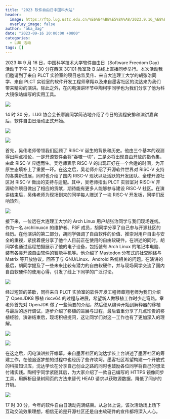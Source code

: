 ```yaml
---
title: "2023 软件自由日中国科大站"
header:
  image: https://ftp.lug.ustc.edu.cn/%E6%B4%BB%E5%8A%A8/2023.9.16_%E8%BD%AF%E4%BB%B6%E8%87%AA%E7%94%B1%E6%97%A5/photo/IMG_20230916_161246.jpg
  overlay_image: false
author: "aka_dag"
date: "2023-09-16 20:00:00 +0800"
categories:
  - LUG 活动
tags: []
---
```


2023 年 9 月 16 日，中国科学技术大学软件自由日（Software Freedom Day）活动于下午 2 时 30 分在西区 3C101 教室及 B 站线上直播同步举行。本次活动我们邀请到了来自 PLCT 实验室的项目总监吴伟、来自大连理工大学的胡张治同学、来自 PLCT 实验室的软件开发工程师章翔以及来自墨客社区的沈达来为我们带来精彩的演讲。除此之外，在闪电演讲环节中陶柯宇同学也为我们分享了他为科大镜像站编写的实用工具。

![](https://ftp.lug.ustc.edu.cn/%E6%B4%BB%E5%8A%A8/2023.9.16_%E8%BD%AF%E4%BB%B6%E8%87%AA%E7%94%B1%E6%97%A5/photo/IMG_20230916_160133.jpg)

14 时 30 分，LUG 协会会长廖巍同学简洁地介绍了今日的流程安排和演讲嘉宾后，软件自由日活动正式开始。

![](https://ftp.lug.ustc.edu.cn/%E6%B4%BB%E5%8A%A8/2023.9.16_%E8%BD%AF%E4%BB%B6%E8%87%AA%E7%94%B1%E6%97%A5/photo/IMG_20230916_143947.jpg)

![](https://ftp.lug.ustc.edu.cn/%E6%B4%BB%E5%8A%A8/2023.9.16_%E8%BD%AF%E4%BB%B6%E8%87%AA%E7%94%B1%E6%97%A5/photo/IMG_20230916_150747.jpg)

首先，吴伟老师带领我们回顾了 RISC-V 诞生的背景和历史。他由三个基本的观测得出两点推论，一是开源软件会将“吞噬一切”，二是必将出现自由开放的指令集，由此 RISC-V 应运而生。吴老师表示 RISC-V 的出现正好在一个合适的时间，为开原生态填补上了重要一环。在这之后，吴老师介绍了开源软件世界对 RISC-V 支持的各类新进展，同时也介绍了国内 RISC-V 现状以及活跃的开发团队、全球开源社区对 RISC-V 做出的支持与适配。其中，吴老师指出 PLCT 实验室对 RISC-V 开源软件项目做出了相应的贡献，期待能有更多人能够参与建设 RISC-V 社区。在演讲结束后，吴伟老师为现场到来的同学每人赠送了一块 RISC-V 开发板，同学们反响热烈。

![](https://ftp.lug.ustc.edu.cn/%E6%B4%BB%E5%8A%A8/2023.9.16_%E8%BD%AF%E4%BB%B6%E8%87%AA%E7%94%B1%E6%97%A5/photo/Snipaste_2023-09-19_19-31-19.png)

接下来，一位远在大连理工大学的 Arch Linux 用户胡张治同学与我们现场连线。作为一名 archlinuxcn 的维护者、FSF 成员，胡同学分享了自己参与开源社区的经历。在他演讲的第二部分，胡同学强调了自由软件的价值、推崇对用户自由与安全的重视，紧接着便分享了他个人目前正在使用的自由软硬件。在讲述的同时，胡同学也通过远程拍摄展示了他的电子设备，包括装有 Arch Linux 的笔记本电脑、装有各类开源自由软件的智能手机等。他介绍了 Mastodon 分布式的社交网络与 Matrix 等开放协议，回答了与 GNU/Linux、Android 系统相关的问题。在演讲的最后，胡同学提及了一些未来比较有潜力的自由软硬件，并与现场同学交流了国内自由软硬件的使用心得，引发了线上下同学的广泛讨论。

![](https://ftp.lug.ustc.edu.cn/%E6%B4%BB%E5%8A%A8/2023.9.16_%E8%BD%AF%E4%BB%B6%E8%87%AA%E7%94%B1%E6%97%A5/photo/IMG_20230916_160232.jpg)

经过短暂的茶歇，同样来自 PLCT 实验室的软件开发工程师章翔老师为我们介绍了 OpenJDK8 移植 riscv64 的过程与进展，希望新人做移植工作时少走弯路。章老师首先对 OpenJDK 做了一些简要的介绍，然后便从编译开始到解释器的移植与最后的运行调试，逐步介绍了移植的进展与过程，最后着重分享了几点珍贵的移植经验。演讲结束后，现场积极提问，这让同学们对这一工作也有了更加深入的理解。

![](https://ftp.lug.ustc.edu.cn/%E6%B4%BB%E5%8A%A8/2023.9.16_%E8%BD%AF%E4%BB%B6%E8%87%AA%E7%94%B1%E6%97%A5/photo/IMG_20230916_162424.jpg)

![](https://ftp.lug.ustc.edu.cn/%E6%B4%BB%E5%8A%A8/2023.9.16_%E8%BD%AF%E4%BB%B6%E8%87%AA%E7%94%B1%E6%97%A5/photo/taoky.jpg)

在这之后，闪电演讲拉开帷幕。来自墨客社区的沈达学长上台讲述了墨客社区的筹建工作，在他追逐梦想的过程中也经历了些许坎坷。墨客社区希望构建一个开放式的科技知识库，沈达学长在分享自己创业之路的同时也鼓励各位同学将自己的想法付诸实践。陶柯宇同学紧随其后，为大家介绍了一款自己编写的 HTTPS 镜像同步工具，用解析目录树网页的方法来替代 HEAD 请求以获取源数据，降低了同步的开销。

![](https://ftp.lug.ustc.edu.cn/%E6%B4%BB%E5%8A%A8/2023.9.16_%E8%BD%AF%E4%BB%B6%E8%87%AA%E7%94%B1%E6%97%A5/photo/IMG_20230916_155739.jpg)

17 时 30 分，今年的软件自由日活动完满结束。从总体上说，该次活动场上场下互动交流效果理想，相信无论是开源社区还是自由软硬件的宣传都将深入人心。
